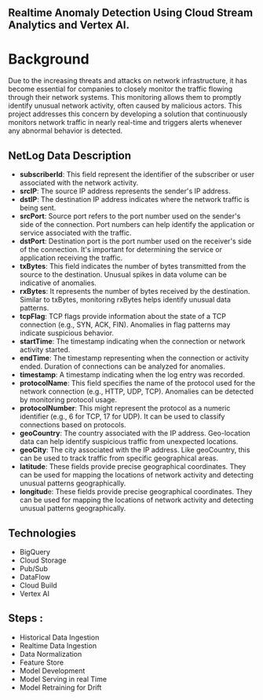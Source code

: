 ## Realtime Anomaly Detection Using Cloud Stream Analytics and Vertex AI.

# Background
Due to the increasing threats and attacks on network infrastructure, it has become essential for companies to closely monitor the traffic flowing through their network systems. This monitoring allows them to promptly identify unusual network activity, often caused by malicious actors. This project addresses this concern by developing a solution that continuously monitors network traffic in nearly real-time and triggers alerts whenever any abnormal behavior is detected.


## NetLog Data Description
- **subscriberId**: This field represent the identifier of the subscriber or user associated with the network activity. 
- **srcIP**: The source IP address represents the sender's IP address. 
- **dstIP**: The destination IP address indicates where the network traffic is being sent.
- **srcPort**: Source port refers to the port number used on the sender's side of the connection. Port numbers can help identify the application or service associated with the traffic.
- **dstPort**: Destination port is the port number used on the receiver's side of the connection. It's important for determining the service or application receiving the traffic.
- **txBytes**: This field indicates the number of bytes transmitted from the source to the destination. Unusual spikes in data volume can be indicative of anomalies.
- **rxBytes**: It represents the number of bytes received by the destination. Similar to txBytes, monitoring rxBytes helps identify unusual data patterns.
- **tcpFlag**: TCP flags provide information about the state of a TCP connection (e.g., SYN, ACK, FIN). Anomalies in flag patterns may indicate suspicious behavior.
- **startTime**: The timestamp indicating when the connection or network activity started.
- **endTime**: The timestamp representing when the connection or activity ended. Duration of connections can be analyzed for anomalies.
- **timestamp**: A timestamp indicating when the log entry was recorded.
- **protocolName**: This field specifies the name of the protocol used for the network connection (e.g., HTTP, UDP, TCP). Anomalies can be detected by monitoring protocol usage.
- **protocolNumber**: This might represent the protocol as a numeric identifier (e.g., 6 for TCP, 17 for UDP). It can be used to classify connections based on protocols.
- **geoCountry**: The country associated with the IP address. Geo-location data can help identify suspicious traffic from unexpected locations.
- **geoCity**: The city associated with the IP address. Like geoCountry, this can be used to track traffic from specific geographical areas.
- **latitude**: These fields provide precise geographical coordinates. They can be used for mapping the locations of network activity and detecting unusual patterns geographically.
- **longitud**e: These fields provide precise geographical coordinates. They can be used for mapping the locations of network activity and detecting unusual patterns geographically.
<!-- Depending on your use case, this information may or may not be relevant for anomaly detection. It could be useful for tracking user-specific behavior. -->

## Technologies
- BigQuery
- Cloud Storage
- Pub/Sub
- DataFlow
- Cloud Build
- Vertex AI

## Steps :
- Historical Data Ingestion
- Realtime Data Ingestion
- Data Normalization
- Feature Store 
- Model Development
- Model Serving in real Time
- Model Retraining for Drift